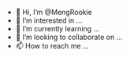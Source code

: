 - 👋 Hi, I’m @MengRookie
- 👀 I’m interested in ...
- 🌱 I’m currently learning ...
- 💞️ I’m looking to collaborate on ...
- 📫 How to reach me ...

<!---
MengRookie/MengRookie is a ✨ special ✨ repository because its `README.md` (this file) appears on your GitHub profile.
You can click the Preview link to take a look at your changes.
--->
